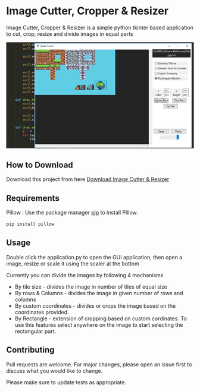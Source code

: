 # Image Cutter, Cropper & Resizer

Image Cutter, Cropper & Resizer is a simple python tkinter based application to cut, crop, resize and divide images in equal parts

![Alt text](app.png?raw=true "Image Cutter & Resizer")

## How to Download

Download this project from here [Download Image Cutter & Resizer](https://downgit.github.io/#/home?url=https://github.com/pyGuru123/Python-Projects/tree/master/Image%20-%20CutterCropperResizer)

## Requirements

Pillow : Use the package manager [pip](https://pip.pypa.io/en/stable/) to install Pillow.

```bash
pip install pillow
```

## Usage

Double click the application.py to open the GUI application, then open a image, resize or scale it using the scaler at the bottom

Currently you can divide the images by following 4 mechanisms
* By tile size - divides the image in number of tiles of equal size
* By rows & Columns - divides the image in given number of rows and columns
* By custom coordinates - divides or crops the image based on the coordinates provided.
* By Rectangle - extension of cropping based on custom cordinates. To use this features select anywhere on the image to start selecting the rectangular part.

## Contributing
Pull requests are welcome. For major changes, please open an issue first to discuss what you would like to change.

Please make sure to update tests as appropriate.